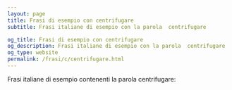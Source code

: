 ```yaml
---
layout: page
title: Frasi di esempio con centrifugare 
subtitle: Frasi italiane di esempio con la parola  centrifugare

og_title: Frasi di esempio con centrifugare 
og_description: Frasi italiane di esempio con la parola  centrifugare
og_type: website
permalink: /frasi/c/centrifugare.html
---
```


Frasi italiane di esempio contenenti la parola centrifugare:


